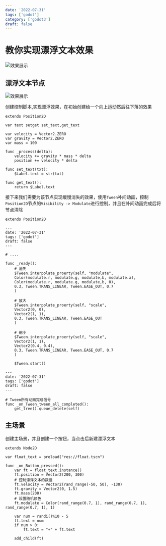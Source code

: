 ```yaml
---
date: '2022-07-31'
tags: ['godot']
category: ['godot3']
draft: false
---
```


# 教你实现漂浮文本效果

<img data-id="20240608184056" src="https://cdn.ipfsscan.io/weibo/large/005ZoLfCgy1hqi4u88cw1j30jg0bemxg.jpg" alt="效果展示" />

## 漂浮文本节点

<img data-id="20240608184114" src="https://cdn.ipfsscan.io/weibo/large/005ZoLfCgy1hqi4ujio6zj309c052mxe.jpg" alt="效果展示" />

创建控制脚本,实现漂浮效果，在初始创建给一个向上运动然后往下落的效果

```godot
extends Position2D

var text setget set_text,get_text

var velocity = Vector2.ZERO
var gravity = Vector2.ZERO
var mass = 100

func _process(delta):
    velocity += gravity * mass * delta
    position += velocity * delta

func set_text(txt):
    $Label.text = str(txt)

func get_text():
    return $Label.text
```

接下来我们需要为该节点实现缓慢消失的效果，使用`Tween`补间动画，控制`Position2D`节点的`Visibility -> Modulate`进行控制，并且在补间动画完成后将节点清除

```godot
extends Position2D

---
date: '2022-07-31'
tags: ['godot']
draft: false
---

# ....

func _ready():
    # 消失
    $Tween.interpolate_proerty(self, "modulate",
    Color(modulate.r, modulate.g, modulate,b, modulate.a),
    Color(modulate.r, modulate.g, modulate,b, 0),
    0.3, Tween.TRANS_LINEAR, Tween.EASE_OUT, 0.7
    )

    # 放大
    $Tween.interpolate_proerty(self, "scale",
    Vector2(0, 0),
    Vector2(1, 1),
    0.3, Tween.TRANS_LINEAR, Tween.EASE_OUT
    )

    # 缩小
    $Tween.interpolate_proerty(self, "scale",
    Vector2(1, 1),
    Vector2(0.4, 0.4),
    0.3, Tween.TRANS_LINEAR, Tween.EASE_OUT, 0.7
    )

    $Tween.start()

---
date: '2022-07-31'
tags: ['godot']
draft: false
---

# Tween所有动画完成信号
func _on_Tween_tween_all_completed():
    get_tree().queue_delete(self)
```

## 主场景

创建主场景，并且创建一个按钮，当点击后新建漂浮文本

```godot
extends Node2D

var float_text = preload("res://float.tscn")

func _on_Button_pressed():
    var ft = float_text.instance()
    ft.position = Vector2(200, 300)
    # 控制漂浮文本的数值
    ft.velocity = Vector2(rand_range(-50, 50), -130)
    ft.gravity = Vector2(0, 1.5)
    ft.mass(200)
    # 设置随机颜色
    ft.modulate = Color(rand_range(0.7, 1), rand_range(0.7, 1), rand_range(0.7, 1), 1)

    var num = randi()%10 - 5
    ft.text = num
    if num > 0:
        ft.text = "+" + ft.text

    add_child(ft)
```